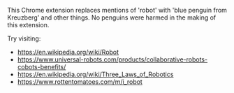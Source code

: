 This Chrome extension replaces mentions of 'robot' with 'blue penguin from Kreuzberg' and other things. No penguins were harmed in the making of this extension.

Try visiting:
- https://en.wikipedia.org/wiki/Robot
- https://www.universal-robots.com/products/collaborative-robots-cobots-benefits/
- https://en.wikipedia.org/wiki/Three_Laws_of_Robotics
- https://www.rottentomatoes.com/m/i_robot
